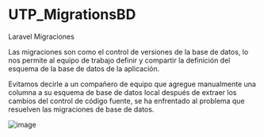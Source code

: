 # UTP_MigrationsBD
 Laravel Migraciones 


Las migraciones son como el control de versiones de la base de datos, lo nos permite al equipo de trabajo definir y compartir la definición del esquema de la base de datos de la aplicación. 

Evitamos decirle a un compañero de equipo que agregue manualmente una columna a su esquema de base de datos local después de extraer los cambios del control de código fuente, se ha enfrentado al problema que resuelven las migraciones de base de datos.

![image](https://github.com/JhoelRN/UTP_MigrationsBD/assets/62358739/11c273cb-7498-4706-9e25-3829dd472ead)


